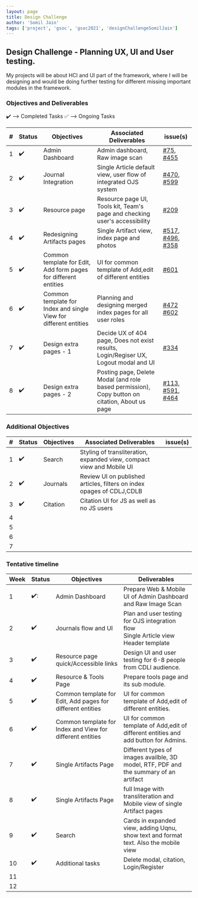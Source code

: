 ```yaml
---
layout: page
title: Design Challenge
author: 'Somil Jain'
tags: ['project', 'gsoc', 'gsoc2021', 'designChallengeSomilJain']
---
```


## Design Challenge - Planning UX, UI and User testing.

My projects will be about HCI and UI part of the framework, where I will be designing and would be doing further testing for different missing important modules in the framework.

### Objectives and Deliverables

:heavy_check_mark: --> Completed Tasks
:white_check_mark: --> Ongoing Tasks

| \# | Status  | Objectives                    | Associated Deliverables         | issue(s) |
| --- | --- | ----------------------------- | ---------------------------------------------- | -------- |
| 1 | :heavy_check_mark: |  Admin Dashboard | Admin dashboard, Raw image scan | [#75](https://gitlab.com/cdli/framework/-/issues/75), [#455](https://gitlab.com/cdli/framework/-/issues/455)  |
| 2 | :heavy_check_mark: |  Journal Integration | Single Article default view, user flow of integrated OJS system | [#470](https://gitlab.com/cdli/framework/-/issues/470), [#599](https://gitlab.com/cdli/framework/-/issues/599) |
| 3 | :heavy_check_mark: |  Resource page | Resource page UI, Tools kit, Team's page and checking user's accessibility | [#209](https://gitlab.com/cdli/framework/-/issues/209)|
| 4 | :heavy_check_mark: |  Redesigning Artifacts pages | Single Artifact view, index page and photos  | [#517](https://gitlab.com/cdli/framework/-/issues/517), [#496](https://gitlab.com/cdli/framework/-/issues/496), [#358](https://gitlab.com/cdli/framework/-/issues/358)  |
| 5 |:heavy_check_mark:|  Common template for Edit, Add form pages for different entities | UI for common template of Add,edit of different entities | [#601](https://gitlab.com/cdli/framework/-/issues/602) |
| 6 |:heavy_check_mark: |  Common template for Index and single View for different entities| Planning and designing merged index pages for all user roles | [#472](https://gitlab.com/cdli/framework/-/issues/472)  [#602](https://gitlab.com/cdli/framework/-/issues/602) |
| 7 | :heavy_check_mark: |  Design extra pages - 1  | Decide UX of 404 page, Does not exist results, Login/Regiser UX, Logout modal and UI |  [#334](https://gitlab.com/cdli/framework/-/issues/334) |
| 8 | :heavy_check_mark: |  Design extra pages - 2 | Posting page, Delete Modal (and role based permission), Copy button on citation, About us page |  [#113](https://gitlab.com/cdli/framework/-/issues/113), [#591](https://gitlab.com/cdli/framework/-/issues/591), [#464](https://gitlab.com/cdli/framework/-/issues/464) |



### Additional Objectives

| \# | Status  | Objectives         | Associated Deliverables                                             | issue(s) |
| --- | --- | ------------------ | ------------------------------------------------------------------- | -------- |
| 1 | :heavy_check_mark: | Search  | Styling of transliteration, expanded view, compact view and Mobile UI |        |
| 2 | :heavy_check_mark: | Journals | Review UI on published articles, filters on index opages of CDLJ,CDLB   | |  
| 3 | :heavy_check_mark: |  Citation | Citation UI for JS as well as no JS users |  |
| 4 |  |   |  |  |
| 5 |  |   |  |  |
| 6 |  |   |  |  |
| 7 |  |   |  |  |


### Tentative timeline  

| Week | Status | Objectives | Deliverables |
|---|---|---|---|
|1| :heavy_check_mark::|  Admin Dashboard |   Prepare Web & Mobile UI of Admin Dashboard and Raw Image Scan  |
|2| :heavy_check_mark: |  Journals flow and UI |   Plan and user testing for OJS integration flow  <br>  Single Article view Header template   |
|3| :heavy_check_mark: |  Resource page quick/Accessible links  |   Design UI and user testing for 6-8 people from CDLI audience.   | 
|4| :heavy_check_mark: |  Resource & Tools Page |   Prepare tools page and its sub module.  | 
|5|:heavy_check_mark:  |  Common template for Edit, Add pages for different entities |  UI for common template of Add,edit of different entities.  |  
|6| :heavy_check_mark: |  Common template for Index and View for different entities |  UI for common template of Add,edit of different entities and add button for Admins.  |  
|7| :heavy_check_mark: | Single Artifacts Page | Different types of images availble, 3D model, RTF, PDF and the summary of an artifact  |
|8| :heavy_check_mark: | Single Artifacts Page |  full Image with transliteration and Mobile view of single Artifact pages  |
|9| :heavy_check_mark: | Search | Cards in expanded view, adding Uqnu, show text and format text. Also the mobile view|
|10| :heavy_check_mark: | Additional tasks | Delete modal, citation, Login/Register|
|11| | | |
|12| | | |
 





